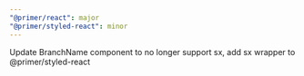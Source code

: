 ```yaml
---
"@primer/react": major
"@primer/styled-react": minor
---
```


Update BranchName component to no longer support sx, add sx wrapper to @primer/styled-react
